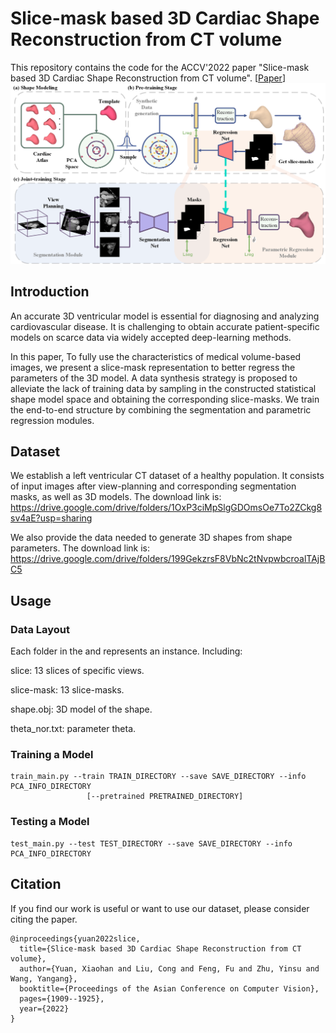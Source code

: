 # Slice-mask based 3D Cardiac Shape Reconstruction from CT volume
This repository contains the code for the ACCV'2022 paper "Slice-mask based 3D Cardiac Shape Reconstruction from CT volume". 
\[[Paper](https://openaccess.thecvf.com/content/ACCV2022/papers/Yuan_Slice-mask_based_3D_Cardiac_Shape_Reconstruction_from_CT_volume_ACCV_2022_paper.pdf)\]
<img src="https://github.com/yuan-xiaohan/Slice-mask-based-3D-Cardiac-Shape-Reconstruction/blob/main/Pipeline.png" alt="drawing"/>


## Introduction
An accurate 3D ventricular model is essential for diagnosing and analyzing cardiovascular disease. It is challenging to obtain accurate patient-specific models on scarce data via widely accepted deep-learning methods. 

In this paper, To fully use the characteristics of medical volume-based images, we present a slice-mask representation to better regress the parameters of the 3D model. A data synthesis strategy is proposed to alleviate the lack of training data by sampling in the constructed statistical shape model space and obtaining the corresponding slice-masks. We train the end-to-end structure by combining the segmentation and parametric regression modules. 

## Dataset
We establish a left ventricular CT dataset of a healthy population. It consists of input images after view-planning and corresponding segmentation masks, as well as 3D models. 
The download link is: 
https://drive.google.com/drive/folders/1OxP3ciMpSlgGDOmsOe7To2ZCkg8sv4aE?usp=sharing

We also provide the data needed to generate 3D shapes from shape parameters.
The download link is: 
https://drive.google.com/drive/folders/199GekzrsF8VbNc2tNvpwbcroalTAjBC5


## Usage
### Data Layout
Each folder in the <train> and <test> represents an instance. Including:

slice: 13 slices of specific views.

slice-mask: 13 slice-masks.

shape.obj: 3D model of the shape.

theta_nor.txt: parameter theta.

### Training a Model
    train_main.py --train TRAIN_DIRECTORY --save SAVE_DIRECTORY --info PCA_INFO_DIRECTORY
                     [--pretrained PRETRAINED_DIRECTORY]

### Testing a Model
    test_main.py --test TEST_DIRECTORY --save SAVE_DIRECTORY --info PCA_INFO_DIRECTORY
    
## Citation
If you find our work is useful or want to use our dataset, please consider citing the paper.
```
@inproceedings{yuan2022slice,
  title={Slice-mask based 3D Cardiac Shape Reconstruction from CT volume},
  author={Yuan, Xiaohan and Liu, Cong and Feng, Fu and Zhu, Yinsu and Wang, Yangang},
  booktitle={Proceedings of the Asian Conference on Computer Vision},
  pages={1909--1925},
  year={2022}
}
```
